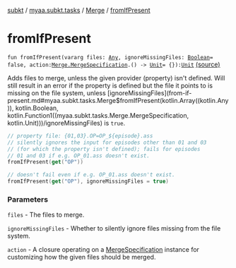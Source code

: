 [subkt](../../index.md) / [myaa.subkt.tasks](../index.md) / [Merge](index.md) / [fromIfPresent](./from-if-present.md)

# fromIfPresent

`fun fromIfPresent(vararg files: `[`Any`](https://kotlinlang.org/api/latest/jvm/stdlib/kotlin/-any/index.html)`, ignoreMissingFiles: `[`Boolean`](https://kotlinlang.org/api/latest/jvm/stdlib/kotlin/-boolean/index.html)` = false, action: `[`Merge.MergeSpecification`](-merge-specification/index.md)`.() -> `[`Unit`](https://kotlinlang.org/api/latest/jvm/stdlib/kotlin/-unit/index.html)` = {}): `[`Unit`](https://kotlinlang.org/api/latest/jvm/stdlib/kotlin/-unit/index.html) [(source)](https://github.com/Myaamori/SubKt/blob/0.1.19/src/main/kotlin/myaa/subkt/tasks/asstasks.kt#L268)

Adds files to merge, unless the given provider (property) isn't defined.
Will still result in an error if the property is defined
but the file it points to is missing on the file system,
unless [ignoreMissingFiles](from-if-present.md#myaa.subkt.tasks.Merge$fromIfPresent(kotlin.Array((kotlin.Any)), kotlin.Boolean, kotlin.Function1((myaa.subkt.tasks.Merge.MergeSpecification, kotlin.Unit)))/ignoreMissingFiles) is `true`.

``` kotlin
// property file: {01,03}.OP=OP_${episode}.ass
// silently ignores the input for episodes other than 01 and 03
// (for which the property isn't defined); fails for episodes
// 01 and 03 if e.g. OP_01.ass doesn't exist.
fromIfPresent(get("OP"))

// doesn't fail even if e.g. OP_01.ass doesn't exist.
fromIfPresent(get("OP"), ignoreMissingFiles = true)
```

### Parameters

`files` - The files to merge.

`ignoreMissingFiles` - Whether to silently ignore files missing
from the file system.

`action` - A closure operating on a [MergeSpecification](-merge-specification/index.md) instance
for customizing how the given files should be merged.